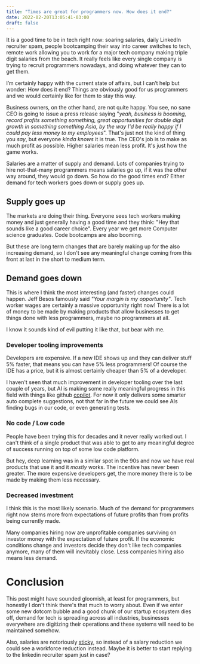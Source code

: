 ```yaml
---
title: "Times are great for programmers now. How does it end?"
date: 2022-02-20T13:05:41-03:00
draft: false
---
```


It is a good time to be in tech right now: soaring salaries, daily LinkedIn recruiter spam, people bootcamping their way into career switches to tech, remote work allowing you to work for a major tech company making triple digit salaries from the beach. It really feels like every single company is trying to recruit programmers nowadays, and doing whatever they can to get them.

I’m certainly happy with the current state of affairs, but I can’t help but wonder: How does it end? Things are obviously good for us programmers and we would certainly like for them to stay this way.

Business owners, on the other hand, are not quite happy. You see, no sane CEO is going to issue a press release saying "_yeah, business is booming, record profits something something, great opportunities for double digit growth in something something Asia, by the way I'd be really happy if I could pay less money to my employees_". That's just not the kind of thing you _say_, but everyone _kinda knows_ it is true. The CEO's job is to make as much profit as possible. Higher salaries mean less profit. It's just how the game works.

Salaries are a matter of supply and demand. Lots of companies trying to hire not-that-many programmers means salaries go up, if it was the other way around, they would go down. So how do the good times end? Either demand for tech workers goes down or supply goes up.

## Supply goes up

The markets are doing their thing. Everyone sees tech workers making money and just generally having a good time and they think: "Hey that sounds like a good career choice". Every year we get more Computer science graduates. Code bootcamps are also booming.

But these are long term changes that are barely making up for the also increasing demand, so I don't see any meaningful change coming from this front at last in the short to medium term.

## Demand goes down

This is where I think the most interesting (and faster) changes could happen. Jeff Besos famously said _"Your margin is my opportunity"_. Tech worker wages are certainly a massive opportunity right now! There is a lot of money to be made by making products that allow businesses to get things done with less programmers, maybe no programmers at all.

I know it sounds kind of evil putting it like that, but bear with me.

### Developer tooling improvements

Developers are expensive. If a new IDE shows up and they can deliver stuff 5% faster, that means you can have 5% less programmers! Of course the IDE has a price, but it is almost certainly cheaper than 5% of a developer.

I haven't seen that much improvement in developer tooling over the last couple of years, but AI is making some really meaningful progress in this field with things like github [copilot](https://copilot.github.com). For now it only delivers some smarter auto complete suggestions, not that far in the future we could see AIs finding bugs in our code, or even generating tests.

### No code / Low code

People have been trying this for decades and it never really worked out. I can't think of a single product that was able to get to any meaningful degree of success running on top of some low code platform.

But hey, deep learning was in a similar spot in the 90s and now we have real products that use it and it _mostly_ works. The incentive has never been greater. The more expensive developers get, the more money there is to be made by making them less necessary.

### Decreased investment

I think this is the most likely scenario. Much of the demand for programmers right now stems more from expectations of future profits than from profits being currently made.

Many companies hiring now are unprofitable companies surviving on investor money with the expectation of future profit. If the economic conditions change and investors decide they don't like tech companies anymore, many of them will inevitably close. Less companies hiring also means less demand.

# Conclusion

This post might have sounded gloomish, at least for programmers, but honestly I don't think there's that much to worry about. Even if we enter some new dotcom bubble and a good chunk of our startup ecosystem dies off, demand for tech is spreading across all industries, businesses everywhere are digitizing their operations and these systems will need to be maintained somehow.

Also, salaries are notoriously [sticky](https://www.investopedia.com/terms/s/sticky-wage-theory.asp), so instead of a salary reduction we could see a workforce reduction instead. Maybe it is better to start replying to the linkedin recruiter spam just in case?
